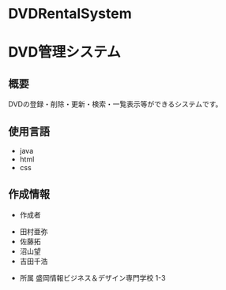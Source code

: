 # DVDRentalSystem
# **DVD管理システム**
## 概要
DVDの登録・削除・更新・検索・一覧表示等ができるシステムです。

## 使用言語
- java
- html
- css

## 作成情報
* 作成者
 - 田村亜弥
 - 佐藤拓
 - 沼山望
 - 吉田千浩

* 所属
    盛岡情報ビジネス＆デザイン専門学校 1-3
